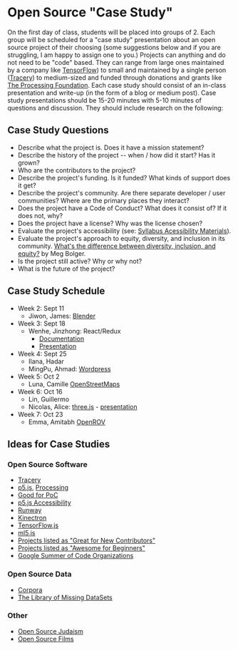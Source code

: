 # Open Source "Case Study"

On the first day of class, students will be placed into groups of 2. Each group will be scheduled for a "case study" presentation about an open source project of their choosing (some suggestions below and if you are struggling, I am happy to assign one to you.) Projects can anything and do not need to be "code" based. They can range from large ones maintained by a company like [TensorFlow](https://www.tensorflow.org/)) to small and maintained by a single person ([Tracery](http://tracery.io/)) to medium-sized and funded through donations and grants like [The Processing Foundation](http://processingfoundation.org). Each case study should consist of an in-class presentation and write-up (in the form of a blog or medium post). Case study presentations should be 15-20 minutes with 5-10 minutes of questions and discussion. They should include research on the following:

## Case Study Questions

* Describe what the project is. Does it have a mission statement?
* Describe the history of the project -- when / how did it start? Has it grown? 
* Who are the contributors to the project?
* Describe the project's funding. Is it funded? What kinds of support does it get?
* Describe the project's community. Are there separate developer / user communities? Where are the primary places they interact?
* Does the project have a Code of Conduct? What does it consist of? If it does not, why?
* Does the project have a license? Why was the license chosen?
* Evaluate the project's accessibility (see: [Syllabus Acessibility Materials](https://github.com/Open-Source-Studio-at-ITP/Syllabus/blob/source/accessibility-assignment.md)).
* Evaluate the project's approach to equity, diversity, and inclusion in its community. [What's the difference between diversity, inclusion, and equity?](https://generalassemb.ly/blog/diversity-inclusion-equity-differences-in-meaning/) by Meg Bolger.
* Is the project still active? Why or why not?
* What is the future of the project? 

## Case Study Schedule
* Week 2: Sept 11
  * Jiwon, James: [Blender](CS01-Blender.md)
* Week 3: Sept 18
  * Wenhe, Jinzhong: React/Redux
       - [Documentation](CS02-React&Redux.md)
       - [Presentation](https://docs.google.com/presentation/d/1fNQSZ81tIr912MvRplSNfC-eIMfX0C0n-olfPva2TS4/edit?usp=sharing)
* Week 4: Sept 25
  * Ilana, Hadar
  * MingPu, Ahmad: [Wordpress](https://docs.google.com/presentation/d/10gJX1UycPQoSf9W-WpMimYk2Px_RgQbZpBVGdPr7Uw0/edit?usp=sharing)
* Week 5: Oct 2
  * Luna, Camille [OpenStreetMaps](https://www.openstreetmap.org/about)
* Week 6: Oct 16
  * Lin, Guillermo
  * Nicolas, Alice: [three.js](https://threejs.org/) - [presentation](https://docs.google.com/presentation/d/12HrrSnFpWByxBHR5KuOA50zPJqWcw741pWt4ekSVAyk/)
* Week 7: Oct 23
  * Emma, Amitabh [OpenROV](https://docs.google.com/presentation/d/1LntQFI15rhjOBmekODx7WxzKNFm511B4qf9Z4q8Vro4/edit?usp=sharing)

## Ideas for Case Studies

### Open Source Software
* [Tracery](http://tracery.io/)
* [p5.js](https://p5js.org/), [Processing](http://processing.org)
* [Good for PoC](https://github.com/GoodForPoC/GoodForPoC)
* [p5.js Accessibility](https://medium.com/processing-foundation/p5-accessibility-115d84535fa8)
* [Runway](https://runwayml.com/)
* [Kinectron](https://kinectron.github.io/)
* [TensorFlow.js](https://js.tensorflow.org/)
* [ml5.js](https://ml5js.org/)
* [Projects listed as "Great for New Contributors"](https://github.com/showcases/great-for-new-contributors)
* [Projects listed as "Awesome for Beginners"](https://github.com/MunGell/awesome-for-beginners)
* [Google Summer of Code Organizations](https://summerofcode.withgoogle.com/organizations/)

### Open Source Data
* [Corpora](https://github.com/dariusk/corpora)
* [The Library of Missing DataSets](http://mimionuoha.com/the-library-of-missing-datasets/)

### Other
* [Open Source Judaism](https://en.wikipedia.org/wiki/Open-source_religion#Open-source_Judaism)
* [Open Source Films](https://en.wikipedia.org/wiki/Open-source_film)
